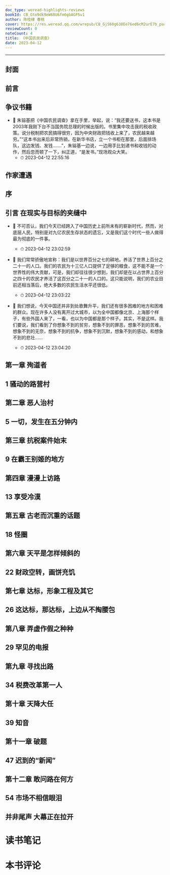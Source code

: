 ```yaml
---
doc_type: weread-highlights-reviews
bookId: CB_Gto9dk9eW60U6fm6gbAGF5v1
author: 陈桂棣 春桃
cover: https://res.weread.qq.com/wrepub/CB_GjS60g638Ee76ed6cM2urE7b_parsecover
reviewCount: 0
noteCount: 4
title: 《中国农民调查》
date: 2023-04-12
---
```


---


## 封面

## 前言

## 争议书籍


- 📌 朱镕基把《中国农民调查》拿在手里，举起，说：“我还要送书，这本书是2003年我刚下台不当国务院总理的时候出版的。书里集中攻击我的税收政策。说分税制把农民搞得很穷，因为中央财政把钱收上来了，农民越来越穷。”“这本书出来后非常热销，在新华书店，立一个书柜在那里，后面排场队，这边发钱、发钱.......”，朱镕基一边说，一边用手比划递书和收钱的动作，然后忽而顿了一下，纠正道，“是发书。”现场观众大笑。 
    - ⏱ 2023-04-12 22:55:16 
## 作家遭遇

## 序

## 引言 在现实与目标的夹缝中


- 📌 不可否认，我们今天已经跨入了中国历史上前所未有的崭新时代，然而，对底层人民，特别是对九亿农民生存状态的遗忘，又是我们这个时代一些人做得最为彻底的一件事。 
    - ⏱ 2023-04-12 23:02:59 

- 📌 我们常常骄傲地宣称：我们是以世界百分之七的耕地，养活了世界上百分之二十一的人口。我们的农民为十三亿人口提供了足够的粮食，这不能不是一个世界性的伟大贡献，可是，我们却往往很少想到，我们却是在以占世界上百分之四十的农民才养活了这百分之二十一的人口的。这只能说明，我们的农业目前还相当落后，绝大多数的农民生活水平还很低。 
    - ⏱ 2023-04-12 23:03:22 

- 📌 我们想说，今天中国还并非到处歌舞升平，我们还有很多困难的地方和困难的群众。现在许多人没有离开过大城市，以为全中国都像北京、上海那个样子，有些外国人来了，一看，也以为中国都是那个样子。其实，不是这样。我们要说，我们看到了你想象不到的贫穷，想象不到的罪恶，想象不到的苦难，想象不到的无奈，想象不到的抗争，想象不到沉默，想象不到的感动，和想象不到的悲壮…… 
    - ⏱ 2023-04-12 23:04:20 
## 第一章 殉道者

## 1 骚动的路营村

## 第二章 恶人治村

## 5 一切，发生在五分钟内

## 第三章 抗税案件始末

## 9 在霸王别姬的地方

## 第四章 漫漫上访路

## 13 享受冷漠

## 第五章 古老而沉重的话题

## 18 怪圈

## 第六章 天平是怎样倾斜的

## 22 财政空转，画饼充饥

## 第七章 达标，形象工程及其它

## 26 这达标，那达标，上边从不掏腰包

## 第八章 弄虚作假之种种

## 29 罕见的电报

## 第九章 寻找出路

## 34 税费改革第一人

## 第十章 天降大任

## 39 知音

## 第十一章 破题

## 47 迟到的“新闻”

## 第十二章 敢问路在何方

## 54 市场不相信眼泪

## 并非尾声 大幕正在拉开


# 读书笔记


# 本书评论
